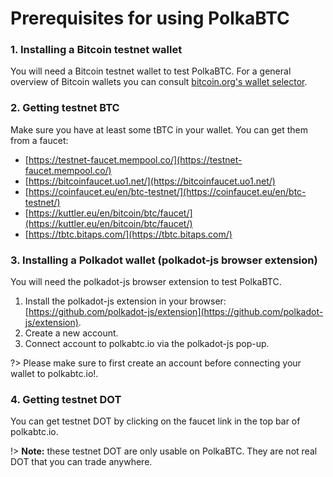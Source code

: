 # Prerequisites for using PolkaBTC

### 1. Installing a Bitcoin testnet wallet

You will need a Bitcoin testnet wallet to test PolkaBTC.
For a general overview of Bitcoin wallets you can consult [bitcoin.org's wallet selector](https://bitcoin.org/en/choose-your-wallet?step=5).

### 2. Getting testnet BTC

Make sure you have at least some tBTC in your wallet. You can get them from a faucet:

- [https://testnet-faucet.mempool.co/](https://testnet-faucet.mempool.co/)
- [https://bitcoinfaucet.uo1.net/](https://bitcoinfaucet.uo1.net/)
- [https://coinfaucet.eu/en/btc-testnet/](https://coinfaucet.eu/en/btc-testnet/)
- [https://kuttler.eu/en/bitcoin/btc/faucet/](https://kuttler.eu/en/bitcoin/btc/faucet/)
- [https://tbtc.bitaps.com/](https://tbtc.bitaps.com/)

### 3. Installing a Polkadot wallet (polkadot-js browser extension)

You will need the polkadot-js browser extension to test PolkaBTC.

1. Install the polkadot-js extension in your browser: [https://github.com/polkadot-js/extension](https://github.com/polkadot-js/extension).
2. Create a new account.
3. Connect account to polkabtc.io via the polkadot-js pop-up.

?> Please make sure to first create an account before connecting your wallet to polkabtc.io!.

### 4. Getting testnet DOT

You can get testnet DOT by clicking on the faucet link in the top bar of polkabtc.io.

!> **Note:** these testnet DOT are only usable on PolkaBTC. They are not real DOT that you can trade anywhere.
